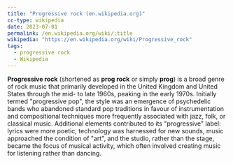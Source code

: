 ```yaml
---
title: "Progressive rock (en.wikipedia.org)"
cc-type: wikipedia
date: 2023-07-01
permalink: /en.wikipedia.org/wiki/:title
wikipedia: "https://en.wikipedia.org/wiki/Progressive_rock"
tags:
  - progressive rock
  - Wikipedia
---
```

**Progressive rock** (shortened as **prog rock** or simply **prog**) is a broad genre of rock music that primarily developed in the United Kingdom and United States through the mid- to late 1960s, peaking in the early 1970s. Initially termed "progressive pop", the style was an emergence of psychedelic bands who abandoned standard pop traditions in favour of instrumentation and compositional techniques more frequently associated with jazz, folk, or classical music. Additional elements contributed to its "progressive" label: lyrics were more poetic, technology was harnessed for new sounds, music approached the condition of "art", and the studio, rather than the stage, became the focus of musical activity, which often involved creating music for listening rather than dancing.